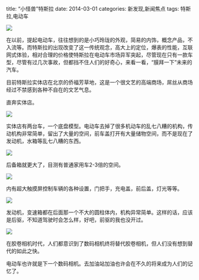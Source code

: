 title: “小怪兽”特斯拉
date: 2014-03-01
categories: 新发现,新闻焦点
tags: 特斯拉,电动车

![](images/P3010043.jpg)

在以前，提起电动车，往往想到的是小巧玲珑的外观，简易的内饰，概念产品，不入流等。而特斯拉的出现改变了这一传统观念，高大上的定位，爆表的性能，互联网式体验，相对合理的价格使特斯拉在电动车市场异军突起，尽管现在只有一款车型，尽管有过几次事故，但都挡不住人们的好奇心，来看一看，“膜拜一下”未来的汽车。

目前特斯拉实体店在北京的侨福芳草地，这是一个很文艺的高端商场，屌丝从商场经过不禁感到各种不自在的文艺气息。<!--more-->

直奔实体店。

![](images/P3010008.jpg)

实体店有两台车，一个底盘模型。电动车去掉了很多机动车的乱七八糟的机构，传动机构非常简单，留出了大量的空间，前车盖打开有大量储物空间，而不是现在了发动机，水箱等乱七八糟的东西。

![](images/P3010022.jpg)

后备箱就更大了，目测有普通家用车2-3倍的空间。

![](images/P3010064.jpg)

内有超大触摸屏控制车辆的各种设置，门把手，充电盖，前后盖，灯光等等。

![](images/P3010026.jpg)

发动机，变速箱都在后面那一个不大的圆柱体内，机构异常简单。这样的话，应该是后驱，不知道驾驶时会怎么样，好吧，前驱的我也没开过。

![](images/P3010107.jpg)

在胶卷相机时代，人们都意识到了数码相机终将替代胶卷相机，但人们没有想到替代的如此之快。

电动车也许就是下一个数码相机。去加油站加油也许会在不久的将来成为人们的记忆了。
